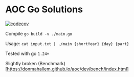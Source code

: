 # AOC Go Solutions

[![codecov](https://codecov.io/gh/donmahallem/aoc/graphs/badge.svg?token=meG36M3hel&component=module_go)](https://app.codecov.io/gh/donmahallem/aoc?components%5B0%5D=Go)

Compile `go build -v ./main.go`

Usage: `cat input.txt | ./main {shortYear} {day} {part}`

Tested with go `1.24+`

Slightly broken (Benchmark)[https://donmahallem.github.io/aoc/dev/bench/index.html]
